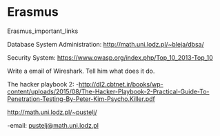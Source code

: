 # Erasmus
Erasmus_important_links

Database System Administration: http://math.uni.lodz.pl/~bleja/dbsa/

Security System: https://www.owasp.org/index.php/Top_10_2013-Top_10 

  Write a email of Wireshark. Tell him what does it do.
  
  The hacker playbook 2: 
            -http://dl2.cbtnet.ir/books/wp-content/uploads/2015/08/The-Hacker-Playbook-2-Practical-Guide-To-Penetration-Testing-By-Peter-Kim-Psycho.Killer.pdf
  
  http://math.uni.lodz.pl/~pustelj/
  
  -email: pustelj@math.uni.lodz.pl

